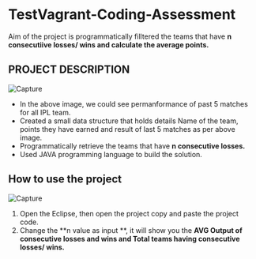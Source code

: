 # TestVagrant-Coding-Assessment
Aim of the project is programmatically filltered the teams that have **n consecutiive losses/ wins and calculate the average points.**
## PROJECT DESCRIPTION
![Capture](https://user-images.githubusercontent.com/113209393/189519989-3e15e588-af6e-4762-b091-caa7c25277e8.PNG)
* In the above image, we could see permanformance of past 5 matches for all IPL team.
* Created a small data structure that holds details Name of the team, points they have earned and result of last 5 matches as per above image.
* Programmatically retrieve the teams that have **n consecutive losses.**
* Used JAVA programming language to build the solution.
## How to use the project
![Capture](https://user-images.githubusercontent.com/113209393/189632488-d3cd53ca-ca19-43c3-af13-115271753355.PNG)
1. Open the Eclipse, then open the project copy and paste the project code.
2. Change the **n value as input **, it will show you the **AVG Output of consecutive losses and wins and Total teams having consecutive losses/ wins.**

